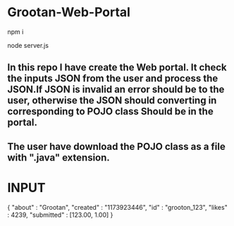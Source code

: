 # Grootan-Web-Portal

npm i

node server.js

 ##  In this repo I have create the Web portal. It check the inputs JSON from the user and process the JSON.If JSON is invalid an error should be to the user, otherwise the JSON should converting in corresponding to POJO class Should be in the portal.
 ## The user have download the POJO class as a file with ".java" extension.


 # INPUT
{
 "about" : "Grootan",
 "created" : "1173923446",
"id" : "grooton_123",
"likes" : 4239,
"submitted" : [123.00, 1.00]
} 
